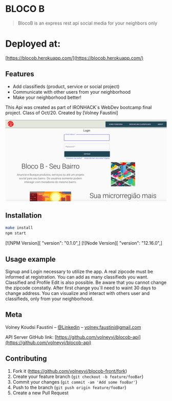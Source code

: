 # BLOCO B
> BlocoB is an express rest api social media for your neighbors only

# Deployed at: 
[https://blocob.herokuapp.com/](https://blocob.herokuapp.com/)

## Features

- Add classifieds (product, service or social project)
- Communicate with other users from your neighborhood
- Make your neighborhood better!

This Api was created as part of IRONHACK`s WebDev bootcamp final project. Class of Oct/20.
Created by [Volney Faustini]

![](public/images/shot.png)

## Installation

```sh
make install
npm start
```

[![NPM Version][ "version": "0.1.0",]
[![Node Version][ "version": "12.16.0",]

## Usage example

Signup and Login necessary to utilize the app. A real zipcode must be informed at registration.
You can add as many classifieds you want. Classified and Profile Edit is also possible. Be aware that you cannot change the zipcode constatly. After first change you`ll need to waint 30 days to change address. 
You can visualize and interact with others user and classifieds, only from your neighborhood. 

## Meta

Volney Koudsi Faustini – [@Linkedin](https://www.linkedin.com/in/volney-koudsi-faustini/) – volney.faustini@gmail.com

API Server GitHub link:
[https://github.com/volneyvj/blocob-api](https://github.com/volneyvj/blocob-api)

## Contributing

1. Fork it (<https://github.com/volneyvj/blocob-front/fork>)
2. Create your feature branch (`git checkout -b feature/fooBar`)
3. Commit your changes (`git commit -am 'Add some fooBar'`)
4. Push to the branch (`git push origin feature/fooBar`)
5. Create a new Pull Request

<!-- Markdown link & img dfn's -->
[heroku]: https://blocob.herokuapp.com/